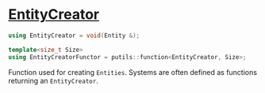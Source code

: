 # [EntityCreator](EntityCreator.hpp)

```cpp
using EntityCreator = void(Entity &);

template<size_t Size>
using EntityCreatorFunctor = putils::function<EntityCreator, Size>;
```

Function used for creating `Entities`. Systems are often defined as functions returning an `EntityCreator`.
